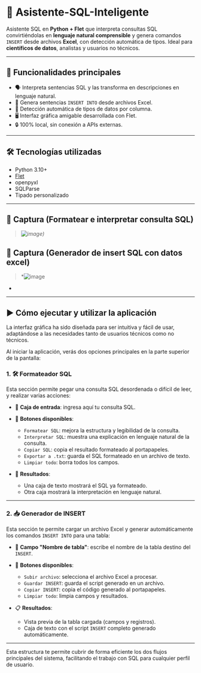 # 🧠 Asistente-SQL-Inteligente

Asistente SQL en **Python + Flet** que interpreta consultas SQL convirtiéndolas en **lenguaje natural comprensible** y genera comandos `INSERT` desde archivos **Excel**, con detección automática de tipos. Ideal para **científicos de datos**, analistas y usuarios no técnicos.

---

## 🚀 Funcionalidades principales

- 🗣 Interpreta sentencias SQL y las transforma en descripciones en lenguaje natural.
- 📄 Genera sentencias `INSERT INTO` desde archivos Excel.
- 🧠 Detección automática de tipos de datos por columna.
- 🖥 Interfaz gráfica amigable desarrollada con Flet.
- 🔒 100% local, sin conexión a APIs externas.

---

## 🛠 Tecnologías utilizadas

- Python 3.10+
- [Flet](https://flet.dev/)
- openpyxl
- SQLParse
- Tipado personalizado

---

## 📸 Captura (Formatear e interpretar consulta SQL)

> *![image](https://github.com/user-attachments/assets/b5ae1ff9-3394-4f11-93b7-5e5295fc0c47))*

## 📸 Captura (Generador de insert SQL con datos excel)
> *![image](https://github.com/user-attachments/assets/252faf50-5b44-406f-b8d9-8bbb614cf743)
*

---

## ▶️ Cómo ejecutar y utilizar la aplicación

La interfaz gráfica ha sido diseñada para ser intuitiva y fácil de usar, adaptándose a las necesidades tanto de usuarios técnicos como no técnicos.

Al iniciar la aplicación, verás dos opciones principales en la parte superior de la pantalla:

### 1. 🛠 **Formateador SQL**

Esta sección permite pegar una consulta SQL desordenada o difícil de leer, y realizar varias acciones:

- 🧾 **Caja de entrada**: ingresa aquí tu consulta SQL.
- 🔘 **Botones disponibles**:
  - `Formatear SQL`: mejora la estructura y legibilidad de la consulta.
  - `Interpretar SQL`: muestra una explicación en lenguaje natural de la consulta.
  - `Copiar SQL`: copia el resultado formateado al portapapeles.
  - `Exportar a .txt`: guarda el SQL formateado en un archivo de texto.
  - `Limpiar todo`: borra todos los campos.

- 📄 **Resultados**:
  - Una caja de texto mostrará el SQL ya formateado.
  - Otra caja mostrará la interpretación en lenguaje natural.

---

### 2. 📥 **Generador de INSERT**

Esta sección te permite cargar un archivo Excel y generar automáticamente los comandos `INSERT INTO` para una tabla:

- 🧾 **Campo "Nombre de tabla"**: escribe el nombre de la tabla destino del `INSERT`.
- 🔘 **Botones disponibles**:
  - `Subir archivo`: selecciona el archivo Excel a procesar.
  - `Guardar INSERT`: guarda el script generado en un archivo.
  - `Copiar INSERT`: copia el código generado al portapapeles.
  - `Limpiar todo`: limpia campos y resultados.

- 📋 **Resultados**:
  - Vista previa de la tabla cargada (campos y registros).
  - Caja de texto con el script `INSERT` completo generado automáticamente.

---

Esta estructura te permite cubrir de forma eficiente los dos flujos principales del sistema, facilitando el trabajo con SQL para cualquier perfil de usuario.

